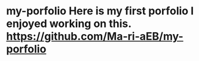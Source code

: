 # my-porfolio Here is my first porfolio I enjoyed working on this. https://github.com/Ma-ri-aEB/my-porfolio
